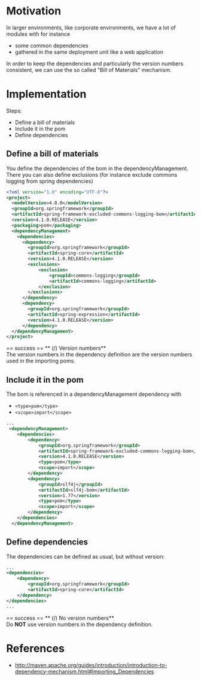 # Motivation
In larger environments, like corporate environments, we have a lot of modules with for instance
* some common dependencies
* gathered in the same deployment unit like a web application

In order to keep the dependencies and particularly the version numbers consistent, we can use the so called "Bill of Materials" mechanism.

# Implementation
Steps:
* Define a bill of materials
* Include it in the pom
* Define dependencies 

## Define a bill of materials
You define the dependencies of the bom in the dependencyManagement. There you can also define exclusions (for instance exclude commons logging from spring dependencies)

``` xml
<?xml version="1.0" encoding="UTF-8"?>
<project>
  <modelVersion>4.0.0</modelVersion>
  <groupId>org.springframework</groupId>
  <artifactId>spring-framework-excluded-commons-logging-bom</artifactId>
  <version>4.1.0.RELEASE</version>
  <packaging>pom</packaging>
  <dependencyManagement>
    <dependencies>
      <dependency>
        <groupId>org.springframework</groupId>
        <artifactId>spring-core</artifactId>
        <version>4.1.0.RELEASE</version>
        <exclusions>
            <exclusion>
                <groupId>commons-logging</groupId>
                <artifactId>commons-logging</artifactId>
            </exclusion>
        </exclusions>
      </dependency>
      <dependency>
        <groupId>org.springframework</groupId>
        <artifactId>spring-expression</artifactId>
        <version>4.1.0.RELEASE</version>
      </dependency>
  </dependencyManagement>
</project>
```

== success ==
** (/) Version numbers**  
The version numbers in the dependency definition are the version numbers used in the importing poms.

## Include it in the pom
The bom is referenced in a dependencyManagement dependency with
* `<type>pom</type>`
* `<scope>import</scope>`


``` xml
...
 <dependencyManagement>
  	<dependencies>
  		<dependency>
  			<groupId>org.springframework</groupId>
  			<artifactId>spring-framework-excluded-commons-logging-bom</artifactId>
  			<version>4.1.0.RELEASE</version>
  			<type>pom</type>
  			<scope>import</scope>
  		</dependency>
  		<dependency>
  			<groupId>slf4j</groupId>
  			<artifactId>slf4j-bom</artifactId>
  			<version>1.77</version>
  			<type>pom</type>
  			<scope>import</scope>
  		</dependency>
  	</dependencies>
  </dependencyManagement>
```

## Define dependencies

The dependencies can be defined as usual, but without version:

``` xml
...
<dependencies>
	<dependency>
		<groupId>org.springframework</groupId>
		<artifactId>spring-core</artifactId>
	</dependency>
</dependencies>
...
```

== success ==
** (/) No version numbers**  
Do **NOT** use version numbers in the dependency definition.

# References
* <http://maven.apache.org/guides/introduction/introduction-to-dependency-mechanism.html#Importing_Dependencies>